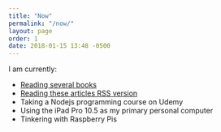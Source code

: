 ```yaml
---
title: "Now"
permalink: "/now/"
layout: page
order: 1
date: 2018-01-15 13:48 -0500
---
```

I am currently:

- [Reading several books](https://www.goodreads.com/user/show/5382435-frank-mcpherson)
- [Reading these articles ](http://radio3.io/users/frankm/) [RSS version](http://radio3.io/users/frankm/rss.xml)
- Taking a Nodejs programming course on Udemy
- Using the iPad Pro 10.5 as my primary personal computer
- Tinkering with Raspberry Pis
